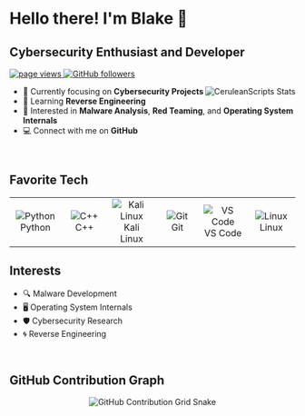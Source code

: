 # Hello there! I'm Blake 👋

## Cybersecurity Enthusiast and Developer

<p align="left">
  <a href="https://github.com/CeruleanScripts">
    <img src="https://komarev.com/ghpvc/?username=CeruleanScripts" alt="page views" />
  </a>
  <a href="https://github.com/CeruleanScripts?tab=followers">
    <img alt="GitHub followers" src="https://img.shields.io/github/followers/CeruleanScripts?style=flat&logo=github">
  </a>
</p>

<a href="#ceruleanscripts-stats">
  <img src="https://github-readme-stats.vercel.app/api?username=CeruleanScripts&show_icons=true&theme=radical" alt="CeruleanScripts Stats" align="right" />
</a>

- :office: Currently focusing on **Cybersecurity Projects**
- :seedling: Learning **Reverse Engineering**
- :speech_balloon: Interested in **Malware Analysis**, **Red Teaming**, and **Operating System Internals**
- :computer: Connect with me on **GitHub**

<br>

<h2 align="left">Favorite Tech</h2>

<table>
  <tr>
    <td align="center" width="96">
      <img src="https://img.shields.io/badge/Python-3776AB?style=flat-square&logo=python&logoColor=white" alt="Python" />
      <br>Python
    </td>
    <td align="center" width="96">
      <img src="https://img.shields.io/badge/C%2B%2B-00599C?style=flat-square&logo=c%2B%2B&logoColor=white" alt="C++" />
      <br>C++
    </td>
    <td align="center" width="96">
      <img src="https://img.shields.io/badge/Kali_Linux-557C94?style=flat-square&logo=kali-linux&logoColor=white" alt="Kali Linux" />
      <br>Kali Linux
    </td>
    <td align="center" width="96">
      <img src="https://img.shields.io/badge/Git-F05032?style=flat-square&logo=git&logoColor=white" alt="Git" />
      <br>Git
    </td>
    <td align="center" width="96">
      <img src="https://img.shields.io/badge/VS_Code-007ACC?style=flat-square&logo=visual-studio-code&logoColor=white" alt="VS Code" />
      <br>VS Code
    </td>
    <td align="center" width="96">
      <img src="https://img.shields.io/badge/Linux-FCC624?style=flat-square&logo=linux&logoColor=white" alt="Linux" />
      <br>Linux
    </td>
  </tr>
</table>

<h2 align="left">Interests</h2>

- 🔍 Malware Development
- 🖥️ Operating System Internals
- 🛡️ Cybersecurity Research
- 🌀 Reverse Engineering

<br>

<h2 align="left">GitHub Contribution Graph</h2>

<p align="center">
  <img src="https://github.com/CeruleanScripts/CeruleanScripts/raw/main/assets/github-contribution-grid-snake.svg" alt="GitHub Contribution Grid Snake" />
</p>

